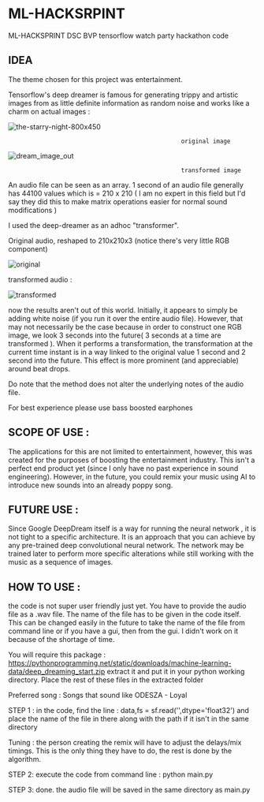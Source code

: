 # ML-HACKSRPINT
ML-HACKSPRINT DSC BVP tensorflow watch party hackathon code

## IDEA 
The theme chosen for this project was entertainment. 

Tensorflow's deep dreamer is famous for generating trippy and artistic images from as little definite information as random noise and works like a charm on actual images : 

![the-starry-night-800x450](https://user-images.githubusercontent.com/24889667/54002515-d9f16b00-4174-11e9-951f-5cad45c6fd85.jpg)

                                                     original image 

![dream_image_out](https://user-images.githubusercontent.com/24889667/54002526-e4ac0000-4174-11e9-8dac-bdd391860df3.jpg)

                                                     transformed image 

An audio file can be seen as an array. 1 second of an audio file generally has 44100 values which is = 210 x 210 ( I am no expert in this field but I'd say they did this to make matrix operations easier for normal sound modifications )

I used the deep-dreamer as an adhoc "transformer". 

Original audio, reshaped to 210x210x3 (notice there's very little RGB component)

![original](https://user-images.githubusercontent.com/24889667/54002272-fd67e600-4173-11e9-9990-bac587a9e047.jpg)

transformed audio : 

![transformed](https://user-images.githubusercontent.com/24889667/54002274-02c53080-4174-11e9-95cb-f5cc79db16a3.jpg)

now the results aren't out of this world. Initially, it appears to simply be adding white noise (if you run it over the entire audio file). However, that may not necessarily be the case because in order to construct one RGB image, we look 3 seconds into the future( 3 seconds at a time are transformed ). When it performs a transformation, the transformation at the current time instant is in a way linked to the original value 1 second and 2 second into the future. This effect is more prominent (and appreciable) around beat drops. 

Do note that the method does not alter the underlying notes of the audio file.

For best experience please use bass boosted earphones

## SCOPE OF USE : 
The applications for this are not limited to entertainment, however, this was created for the purposes of boosting the entertainment industry. This isn't a perfect end product yet (since I only have no past experience in sound engineering). However, in the future, you could remix your music using AI to introduce new sounds into an already poppy song.  

## FUTURE USE :
Since Google DeepDream itself is a way for running the neural network , it is not tight to a specific architecture. It is an approach that you can achieve by any pre-trained deep convolutional neural network. The network may be trained later to perform more specific alterations while still working with the music as a sequence of images.

## HOW TO USE :
the code is not super user friendly just yet. You have to provide the audio file as a .wav file. The name of the file has to be given in the code itself. This can be changed easily in the future to take the name of the file from command line or if you have a gui, then from the gui. I didn't work on it because of the shortage of time.

You will require this package : https://pythonprogramming.net/static/downloads/machine-learning-data/deep_dreaming_start.zip
extract it and put it in your python working directory. Place the rest of these files in the extracted folder

Preferred song : Songs that sound like ODESZA - Loyal

STEP 1 : 
in the code, find the line :
data,fs = sf.read('',dtype='float32')
and place the name of the file in there along with the path if it isn't in the same directory

Tuning : the person creating the remix will have to adjust the delays/mix timings. This is the only thing they have to do, the rest is done by the algorithm.

STEP 2: 
execute the code from command line :
python main.py

STEP 3:
done. the audio file will be saved in the same directory as main.py



